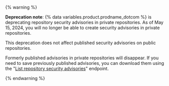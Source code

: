 {% warning %}

**Deprecation note**: {% data variables.product.prodname_dotcom %} is deprecating repository security advisories in private repositories. As of May 15, 2024, you will no longer be able to create security advisories in private repositories.

This deprecation does not affect published security advisories on public repositories.

Formerly published advisories in private repositories will disappear. If you need to save previously published advisories, you can download them using the "[List repository security advisories](/rest/security-advisories/repository-advisories?apiVersion=2022-11-28#list-repository-security-advisories)" endpoint.

{% endwarning %}

